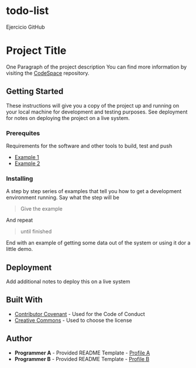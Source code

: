 # todo-list
Ejercicio GitHub

# Project Title
One Paragraph of the project description
You can find more information by visiting the [CodeSpace](https://codespaceacademy.com/) repository.

## Getting Started
These instructions will give you a copy of the project up
and running on your local machine for development and testing purposes.
See deployment for notes on deploying the project on a live system.

### Prerequites
Requirements for the software and other tools to build, test and push
- [Example 1](https://www.example.com)
- [Example 2](https://www.example.com)

### Installing 
A step by step series of examples that tell you how to get a development environment running.
Say what the step will be
> Give the example

And repeat
> until finished

End with an example of getting some data out of the system or using it dor a little demo.

## Deployment
Add additional notes to deploy this on a live system

## Built With
- [Contributor Covenant](https://www.contributor-covenant.org/) - Used for the Code of Conduct
- [Creative Commons](https://creativecommons.org/) - Used to choose the license

## Author
- **Programmer A** - Provided README Template - [Profile A](https://github.com/berenise7)
- **Programmer B** - Provided README Template - [Profile B](https://github.com/TheSlump7)
